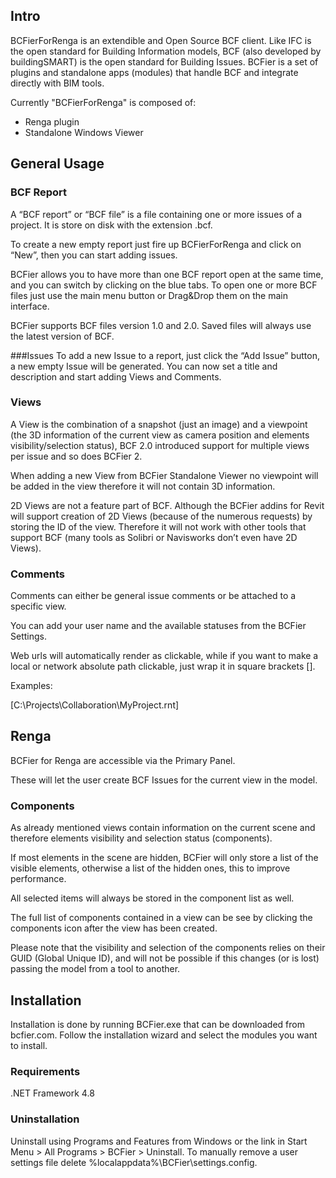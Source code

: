 ## Intro ##

BCFierForRenga is an extendible and Open Source BCF client. Like IFC is the open standard for Building Information models, BCF (also developed by buildingSMART) is the open standard for Building Issues. BCFier is a set of plugins and standalone apps (modules) that handle BCF and integrate directly with BIM tools.

Currently "BCFierForRenga" is composed of:

- Renga plugin
- Standalone Windows Viewer

## General Usage ##


### BCF Report ###

A “BCF report” or “BCF file” is a file containing one or more issues of a project. It is store on disk with the extension .bcf.

To create a new empty report just fire up BCFierForRenga and click on “New”, then you can start adding issues.

BCFier allows you to have more than one BCF report open at the same time, and you can switch by clicking on the blue tabs. To open one or more BCF files just use the main menu button or Drag&Drop them on the main interface.

BCFier supports BCF files version 1.0 and 2.0. Saved files will always use the latest version of BCF.

###Issues To add a new Issue to a report, just click the “Add Issue” button, a new empty Issue will be generated. You can now set a title and description and start adding Views and Comments.

### Views ###

A View is the combination of a snapshot (just an image) and a viewpoint (the 3D information of the current view as camera position and elements visibility/selection status), BCF 2.0 introduced support for multiple views per issue and so does BCFier 2.

When adding a new View from BCFier Standalone Viewer no viewpoint will be added in the view therefore it will not contain 3D information.

2D Views are not a feature part of BCF. Although the BCFier addins for Revit will support creation of 2D Views (because of the numerous requests) by storing the ID of the view. Therefore it will not work with other tools that support BCF (many tools as Solibri or Navisworks don’t even have 2D Views).

### Comments ###

Comments can either be general issue comments or be attached to a specific view.

You can add your user name and the available statuses from the BCFier Settings.

Web urls will automatically render as clickable, while if you want to make a local or network absolute path clickable, just wrap it in square brackets [].

Examples:

[C:\Projects\Collaboration\MyProject.rnt]

## Renga

BCFier for Renga are accessible via the Primary Panel.

These will let the user create BCF Issues for the current view in the model.

### Components ###

As already mentioned views contain information on the current scene and therefore elements visibility and selection status (components).

If most elements in the scene are hidden, BCFier will only store a list of the visible elements, otherwise a list of the hidden ones, this to improve performance.

All selected items will always be stored in the component list as well.

The full list of components contained in a view can be see by clicking the components icon after the view has been created.

Please note that the visibility and selection of the components relies on their GUID (Global Unique ID), and will not be possible if this changes (or is lost) passing the model from a tool to another.

## Installation ##

Installation is done by running BCFier.exe that can be downloaded from bcfier.com. Follow the installation wizard and select the modules you want to install.

### Requirements ###

.NET Framework 4.8

### Uninstallation ###

Uninstall using Programs and Features from Windows or the link in Start Menu > All Programs > BCFier > Uninstall. To manually remove a user settings file delete %localappdata%\BCFier\settings.config.
